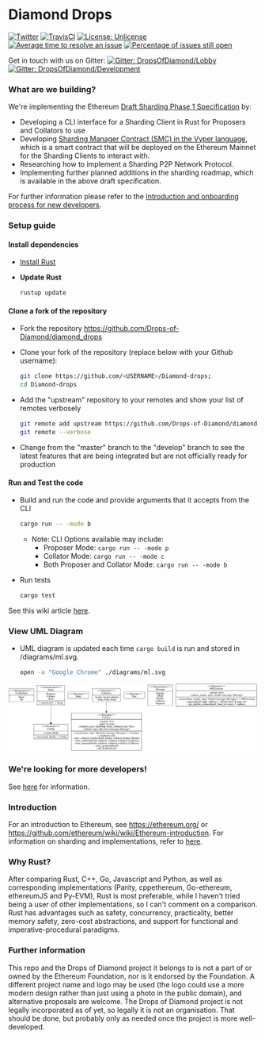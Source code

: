 # Diamond Drops
[![Twitter](https://img.shields.io/twitter/follow/DropsofDiamond.svg?style=social)](https://twitter.com/DropsOfDiamond)
[![TravisCI](https://img.shields.io/travis/Drops-of-Diamond/diamond_drops/master.svg)](https://travis-ci.org/Drops-of-Diamond/diamond_drops)
[![License: Unlicense](https://img.shields.io/badge/License-Unlicense-lightgrey.svg)](https://github.com/Drops-of-Diamond/diamond_drops/blob/master/LICENSE)
[![Average time to resolve an issue](http://isitmaintained.com/badge/resolution/Drops-of-Diamond/diamond_drops.svg)](http://isitmaintained.com/project/Drops-of-Diamond/diamond_drops "Average time to resolve an issue")
[![Percentage of issues still open](http://isitmaintained.com/badge/open/Drops-of-Diamond/diamond_drops.svg)](http://isitmaintained.com/project/Drops-of-Diamond/diamond_drops "Percentage of issues still open")
<!--Commenting out because it is unknown, codecov has not been set up. Refer to issue #11 and https://github.com/codecov/example-rust. [![codecov](https://codecov.io/gh/Drops-of-Diamond/diamond_drops/branch/master/graph/badge.svg)](https://codecov.io/gh/Drops-of-Diamond/diamond_drops)-->

Get in touch with us on Gitter: 
[![Gitter: DropsOfDiamond/Lobby](https://img.shields.io/badge/gitter-Drops%20of%20Diamond/Lobby-4AB495.svg)](https://gitter.im/Drops-of-Diamond/Lobby)
[![Gitter: DropsOfDiamond/Development](https://img.shields.io/badge/gitter-Drops%20of%20Diamond/Development-4AB495.svg)](https://gitter.im/Drops-of-Diamond/Development)

### What are we building?

We're implementing the Ethereum [Draft Sharding Phase 1 Specification](https://ethresear.ch/t/sharding-phase-1-spec/1407) by:

* Developing a CLI interface for a Sharding Client in Rust for Proposers and Collators to use
* Developing [Sharding Manager Contract (SMC) in the Vyper language](https://github.com/Drops-of-Diamond/sharding/blob/develop/smc/Sharding_Manager_Contract.v.py), which is a smart contract that will be deployed on the Ethereum Mainnet for the Sharding Clients to interact with. 
* Researching how to implement a Sharding P2P Network Protocol.
* Implementing further planned additions in the sharding roadmap, which is available in the above draft specification.
  
For further information please refer to the [Introduction and onboarding process for new developers](https://github.com/Drops-of-Diamond/diamond_drops/wiki/Introduction-and-onboarding-process-for-new-developers).

### Setup guide

#### Install dependencies

  * [Install Rust](https://github.com/rust-lang/book/blob/master/2018-edition/src/ch01-01-installation.md)

  * **Update Rust**
    ```bash
    rustup update
    ```

#### Clone a fork of the repository

  * Fork the repository https://github.com/Drops-of-Diamond/diamond_drops

  * Clone your fork of the repository (replace <USERNAME> below with your Github username):
    ```bash
    git clone https://github.com/<USERNAME>/Diamond-drops;
    cd Diamond-drops
    ```

  * Add the "upstream" repository to your remotes and show your list of remotes verbosely
    ```bash
    git remote add upstream https://github.com/Drops-of-Diamond/diamond_drops;
    git remote --verbose
    ```

  * Change from the "master" branch to the "develop" branch to see the latest features that are being integrated but are not officially ready for production

#### Run and Test the code

  * Build and run the code and provide arguments that it accepts from the CLI
    ```bash
    cargo run -- -mode b
    ```

    * Note: CLI Options available may include:
      * Proposer Mode: `cargo run -- -mode p`
      * Collator Mode: `cargo run -- -mode c`
      * Both Proposer and Collator Mode: `cargo run -- -mode b`

  * Run tests
    ```bash
    cargo test
    ```

See this wiki article [here](https://github.com/Drops-of-Diamond/diamond_drops/wiki/Contributing-guidelines).

### View UML Diagram

  * UML diagram is updated each time `cargo build` is run and stored in /diagrams/ml.svg.
    ```bash
    open -a "Google Chrome" ./diagrams/ml.svg
    ```
![](
https://raw.githubusercontent.com/ltfschoen/Diamond-drops/develop/diagrams/ml.svg?sanitize=true)

### We're looking for more developers!

See [here](https://github.com/Drops-of-Diamond/diamond_drops/wiki/Introduction-and-onboarding-process-for-new-developers) for information.

### Introduction

For an introduction to Ethereum, see https://ethereum.org/ or https://github.com/ethereum/wiki/wiki/Ethereum-introduction. For information on sharding and implementations, refer to [here](https://github.com/ethereum/wiki/wiki/Sharding-introduction-and-implementations).

### Why Rust?

After comparing Rust, C++, Go, Javascript and Python, as well as corresponding implementations (Parity, cppethereum, Go-ethereum, ethereumJS and Py-EVM), Rust is most preferable, while I haven't tried being a user of other implementations, so I can't comment on a comparison. Rust has advantages such as safety, concurrency, practicality, better memory safety, zero-cost abstractions, and support for functional and imperative-procedural paradigms.

### Further information

This repo and the Drops of Diamond project it belongs to is not a part of or owned by the Ethereum Foundation, nor is it endorsed by the Foundation. A different project name and logo may be used (the logo could use a more modern design rather than just using a photo in the public domain), and alternative proposals are welcome. The Drops of Diamond project is not legally incorporated as of yet, so legally it is not an organisation. That should be done, but probably only as needed once the project is more well-developed.
